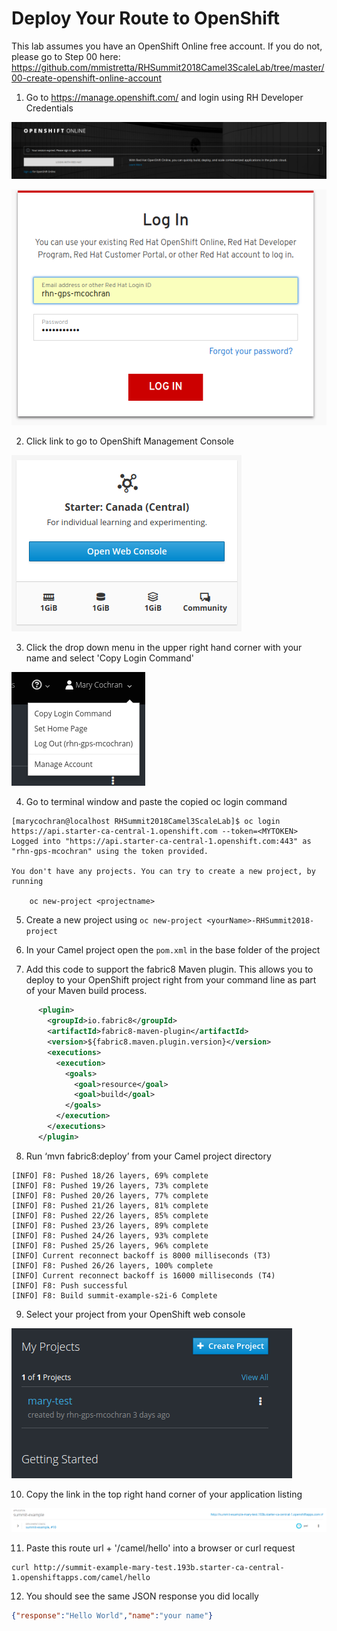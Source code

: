# Deploy Your Route to OpenShift

This lab assumes you have an OpenShift Online free account.  If you do not, please go to Step 00 here: https://github.com/mmistretta/RHSummit2018Camel3ScaleLab/tree/master/00-create-openshift-online-account

1. Go to https://manage.openshift.com/ and login using RH Developer Credentials

![openshift-online-login.png](./../images/02-lab-images/openshift-online-login.png)

![login-with-developer-account.png](./../images/02-lab-images/login-with-developer-account.png)

2. Click link to go to OpenShift Management Console

![open-webconsole-start.png](./../images/02-lab-images/open-webconsole-start.png)

3. Click the drop down menu in the upper right hand corner with your name and select 'Copy Login Command'

![copy-login-command.png](./../images/02-lab-images/copy-login-command.png)

4. Go to terminal window and paste the copied oc login command

```
[marycochran@localhost RHSummit2018Camel3ScaleLab]$ oc login https://api.starter-ca-central-1.openshift.com --token=<MYTOKEN>
Logged into "https://api.starter-ca-central-1.openshift.com:443" as "rhn-gps-mcochran" using the token provided.

You don't have any projects. You can try to create a new project, by running

    oc new-project <projectname>
```

5. Create a new project using `oc new-project <yourName>-RHSummit2018-project`

6. In your Camel project open the `pom.xml` in the base folder of the project

7.  Add this code to support the fabric8 Maven plugin. This allows you to deploy to your OpenShift project right from your command line as part of your Maven build process.

```xml
      <plugin>
        <groupId>io.fabric8</groupId>
        <artifactId>fabric8-maven-plugin</artifactId>
        <version>${fabric8.maven.plugin.version}</version>
        <executions>
          <execution>
            <goals>
              <goal>resource</goal>
              <goal>build</goal>
            </goals>
          </execution>
        </executions>
      </plugin>
```

8. Run ‘mvn fabric8:deploy’ from your Camel project directory
```
[INFO] F8: Pushed 18/26 layers, 69% complete
[INFO] F8: Pushed 19/26 layers, 73% complete
[INFO] F8: Pushed 20/26 layers, 77% complete
[INFO] F8: Pushed 21/26 layers, 81% complete
[INFO] F8: Pushed 22/26 layers, 85% complete
[INFO] F8: Pushed 23/26 layers, 89% complete
[INFO] F8: Pushed 24/26 layers, 93% complete
[INFO] F8: Pushed 25/26 layers, 96% complete
[INFO] Current reconnect backoff is 8000 milliseconds (T3)
[INFO] F8: Pushed 26/26 layers, 100% complete
[INFO] Current reconnect backoff is 16000 milliseconds (T4)
[INFO] F8: Push successful
[INFO] F8: Build summit-example-s2i-6 Complete
```

9. Select your project from your OpenShift web console

![3scale-select-project.png](./../images/02-lab-images/3scale-select-project.png)

10. Copy the link in the top right hand corner of your application listing

![3scale-click-link.png](./../images/02-lab-images/3scale-click-link.png)

11. Paste this route url + '/camel/hello' into a browser or curl request

```
curl http://summit-example-mary-test.193b.starter-ca-central-1.openshiftapps.com/camel/hello
```

12. You should see the same JSON response you did locally

```json
{"response":"Hello World","name":"your name"}
```

